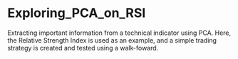 # Exploring_PCA_on_RSI
Extracting important information from a technical indicator using PCA. Here, the Relative Strength Index is used as an example, and a simple trading strategy is created and tested using a walk-foward.
